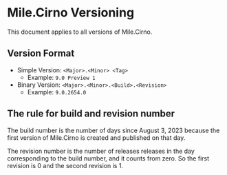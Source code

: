 ﻿# Mile.Cirno Versioning

This document applies to all versions of Mile.Cirno.

## Version Format

- Simple Version: `<Major>.<Minor> <Tag>`
  - Example: `9.0 Preview 1`
- Binary Version: `<Major>.<Minor>.<Build>.<Revision>`
  - Example: `9.0.2654.0`

## The rule for build and revision number

The build number is the number of days since August 3, 2023 because the 
first version of Mile.Cirno is created and published on that day.

The revision number is the number of releases releases in the day corresponding
to the build number, and it counts from zero. So the first revision is 0 and 
the second revision is 1.

